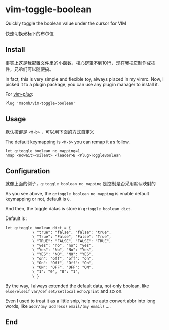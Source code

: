 # vim-toggle-boolean
Quickly toggle the boolean value under the cursor for VIM

快速切换光标下的布尔值

## Install
事实上这是我配置文件里的小函数，核心逻辑不到10行，现在我把它制作成插件，兄弟们可以随便搞。


In fact, this is very simple and flexible toy, always placed in my vimrc.
Now, I picked it to a plugin package, you can use any plugin manager to install it.

For *[vim-plug](https://github.com/junegunn/vim-plug)*:
```vim
Plug 'maomh/vim-toggle-boolean'
```

## Usage
默认按键是 `<M-b>` ，可以用下面的方式自定义

The default keymapping is `<M-b>` you can remap it as follow.

```vim
let g:toggle_boolean_no_mapping=1
nmap <nowait><silent> <leader>B <Plug>ToggleBoolean
```

## Configuration
就像上面的例子，`g:toggle_boolean_no_mapping` 是控制是否采用默认映射的

As you see above, the `g:toggle_boolean_no_mapping` is enable default keymapping or not, default is `0`.

And then, the toggle datas is store in `g:toggle_boolean_dict`.

Default is :

```vim
let g:toggle_boolean_dict = { 
            \ "true": "false", "false": "true",
            \ "True": "False", "False": "True",
            \ "TRUE": "FALSE", "FALSE": "TRUE",
            \ "yes": "no", "no": "yes",
            \ "Yes": "No", "No": "Yes",
            \ "YES": "NO", "NO": "YES",
            \ "on": "off", "off": "on",
            \ "On": "Off", "Off": "On",
            \ "ON": "OFF", "OFF": "ON",
            \ "1": "0", "0": "1",
            \ }
```
By the way, I always extended the default data, not only boolean, like `else/elseif` `var/def` `set/setlocal` `echo/print` and so on.

Even I used to treat it as a little snip, help me auto convert abbr into long words, like `addr/(my address)` `email/(my email)` ....


## End


